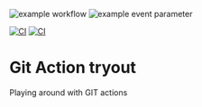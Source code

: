 ![example workflow](https://github.com/<OWNER>/<REPOSITORY>/actions/workflows/<WORKFLOW_FILE>/badge.svg)
![example event parameter](https://github.com/github/docs/actions/workflows/blank.yml/badge.svg?event=push)

[![CI](https://github.com/Alex-Jongman/FEP-action/actions/workflows/blank.yml/badge.svg)](https://github.com/Alex-Jongman/FEP-action/actions/workflows/blank.yml)
[![CI](https://github.com/Alex-Jongman/FEP-action/actions/workflows/blank.yml/badge.svg?event=workflow_run)](https://github.com/Alex-Jongman/FEP-action/actions/workflows/blank.yml)

# Git Action tryout
Playing around with GIT actions 